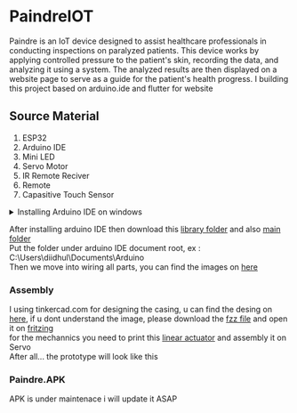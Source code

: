 # PaindreIOT

Paindre is an IoT device designed to assist healthcare professionals in conducting inspections on paralyzed patients. This device works by applying controlled pressure to the patient's skin, recording the data, and analyzing it using a system. The analyzed results are then displayed on a website page to serve as a guide for the patient's health progress. I building this project based on arduino.ide and flutter for website

## Source Material
1. ESP32
2. Arduino IDE
3. Mini LED
4. Servo Motor
5. IR Remote Reciver
6. Remote
7. Capasitive Touch Sensor

<details><summary>Installing Arduino IDE on windows</summary>
<a href="https://downloads.arduino.cc/arduino-ide/arduino-ide_latest_Windows_64bit.exe?_gl=1*16c6sao*_ga*MjA0MzMwNDUxMS4xNjg5NzQ1MTg1*_ga_NEXN8H46L5*MTY4OTc0NTE4NC4xLjAuMTY4OTc0NTE4NC4wLjAuMA..">1. Download Latest Build</a>
<br>2. Follow the instructions in the installation guide.
<br>3. When completing the setup, leave Run Arduino IDE ticked to launch the application, or launch it later from the Start Menu.
</details>

After installing arduino IDE then download this <a href="https://github.com/diidhul/paindreiot/tree/main/libraries">library folder</a> and also <a href="https://github.com/diidhul/paindreiot/tree/main/paindrefix">main folder</a>
<br>Put the folder under arduino IDE document root, ex : C:\Users\diidhul\Documents\Arduino
<br>Then we move into wiring all parts, you can find the images on <a href="">here</a>

### Assembly
I using tinkercad.com for designing the casing, u can find the desing on <a href="https://github.com/diidhul/paindreiot/blob/main/images/wiring.png">here</a>, if u dont understand the image, please download the <a href="https://github.com/diidhul/paindreiot/blob/main/images/sketch%20paindre.fzz">fzz file</a> and open it on <a href="https://fritzing.org/download/">fritzing</a>
<br> for the mechannics you need to print this <a href="https://www.thingiverse.com/thing:3170748">linear actuator</a> and assembly it on Servo
<br>After all... the prototype will look like this <img>

### Paindre.APK
APK is under maintenace i will update it ASAP
